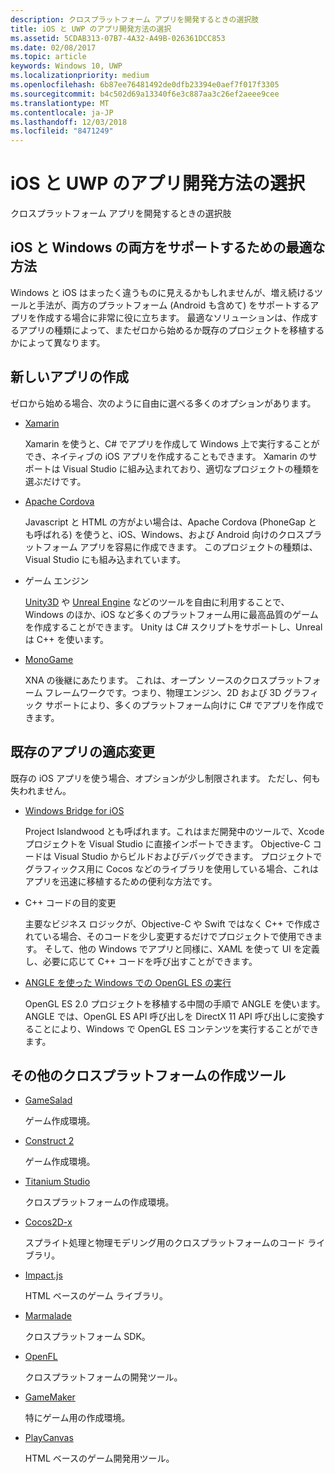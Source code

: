 ```yaml
---
description: クロスプラットフォーム アプリを開発するときの選択肢
title: iOS と UWP のアプリ開発方法の選択
ms.assetid: 5CDAB313-07B7-4A32-A49B-026361DCC853
ms.date: 02/08/2017
ms.topic: article
keywords: Windows 10, UWP
ms.localizationpriority: medium
ms.openlocfilehash: 6b87ee76481492de0dfb23394e0aef7f017f3305
ms.sourcegitcommit: b4c502d69a13340f6e3c887aa3c26ef2aeee9cee
ms.translationtype: MT
ms.contentlocale: ja-JP
ms.lasthandoff: 12/03/2018
ms.locfileid: "8471249"
---
```

# <a name="selecting-an-approach-to-ios-and-uwp-app-development"></a>iOS と UWP のアプリ開発方法の選択


クロスプラットフォーム アプリを開発するときの選択肢

## <a name="whats-the-best-way-to-support-both-ios-and-windows"></a>iOS と Windows の両方をサポートするための最適な方法

Windows と iOS はまったく違うものに見えるかもしれませんが、増え続けるツールと手法が、両方のプラットフォーム (Android も含めて) をサポートするアプリを作成する場合に非常に役に立ちます。 最適なソリューションは、作成するアプリの種類によって、またゼロから始めるか既存のプロジェクトを移植するかによって異なります。

## <a name="writing-a-new-app"></a>新しいアプリの作成

ゼロから始める場合、次のように自由に選べる多くのオプションがあります。

-   [Xamarin](http://go.microsoft.com/fwlink/p/?LinkID=320484)

    Xamarin を使うと、C# でアプリを作成して Windows 上で実行することができ、ネイティブの iOS アプリを作成することもできます。 Xamarin のサポートは Visual Studio に組み込まれており、適切なプロジェクトの種類を選ぶだけです。

-   [Apache Cordova](http://go.microsoft.com/fwlink/p/?LinkID=400439)

    Javascript と HTML の方がよい場合は、Apache Cordova (PhoneGap とも呼ばれる) を使うと、iOS、Windows、および Android 向けのクロスプラットフォーム アプリを容易に作成できます。 このプロジェクトの種類は、Visual Studio にも組み込まれています。

-   ゲーム エンジン

    [Unity3D](http://go.microsoft.com/fwlink/p/?LinkID=320479) や [Unreal Engine](http://go.microsoft.com/fwlink/p/?LinkID=394062) などのツールを自由に利用することで、Windows のほか、iOS など多くのプラットフォーム用に最高品質のゲームを作成することができます。 Unity は C# スクリプトをサポートし、Unreal は C++ を使います。

-   [MonoGame](http://go.microsoft.com/fwlink/p/?LinkID=320483)

    XNA の後継にあたります。 これは、オープン ソースのクロスプラットフォーム フレームワークです。つまり、物理エンジン、2D および 3D グラフィック サポートにより、多くのプラットフォーム向けに C# でアプリを作成できます。

## <a name="adapting-an-existing-app"></a>既存のアプリの適応変更

既存の iOS アプリを使う場合、オプションが少し制限されます。 ただし、何も失われません。

-   [Windows Bridge for iOS](https://go.microsoft.com/fwlink/p/?LinkId=619014)

    Project Islandwood とも呼ばれます。これはまだ開発中のツールで、Xcode プロジェクトを Visual Studio に直接インポートできます。 Objective-C コードは Visual Studio からビルドおよびデバッグできます。 プロジェクトでグラフィックス用に Cocos などのライブラリを使用している場合、これはアプリを迅速に移植するための便利な方法です。

-   C++ コードの目的変更

    主要なビジネス ロジックが、Objective-C や Swift ではなく C++ で作成されている場合、そのコードを少し変更するだけでプロジェクトで使用できます。 そして、他の Windows でアプリと同様に、XAML を使って UI を定義し、必要に応じて C++ コードを呼び出すことができます。

-   [ANGLE を使った Windows での OpenGL ES の実行](http://go.microsoft.com/fwlink/p/?linkid=618387)

    OpenGL ES 2.0 プロジェクトを移植する中間の手順で ANGLE を使います。 ANGLE では、OpenGL ES API 呼び出しを DirectX 11 API 呼び出しに変換することにより、Windows で OpenGL ES コンテンツを実行することができます。

## <a name="other-cross-platform-authoring-tools"></a>その他のクロスプラットフォームの作成ツール

-   [GameSalad](http://go.microsoft.com/fwlink/p/?LinkID=320480)

    ゲーム作成環境。

-   [Construct 2]( http://go.microsoft.com/fwlink/p/?LinkID=320481)

    ゲーム作成環境。

-   [Titanium Studio](http://go.microsoft.com/fwlink/p/?LinkID=320482)

    クロスプラットフォームの作成環境。

-   [Cocos2D-x](http://go.microsoft.com/fwlink/p/?LinkID=320485)

    スプライト処理と物理モデリング用のクロスプラットフォームのコード ライブラリ。

-   [Impact.js](http://go.microsoft.com/fwlink/p/?LinkID=320486)

    HTML ベースのゲーム ライブラリ。

-   [Marmalade](http://go.microsoft.com/fwlink/p/?LinkID=320487)

    クロスプラットフォーム SDK。

-   [OpenFL](http://go.microsoft.com/fwlink/p/?LinkID=320488)

    クロスプラットフォームの開発ツール。

-   [GameMaker](http://go.microsoft.com/fwlink/p/?LinkID=320490)

    特にゲーム用の作成環境。

-   [PlayCanvas](http://go.microsoft.com/fwlink/p/?LinkID=394061)

    HTML ベースのゲーム開発用ツール。

